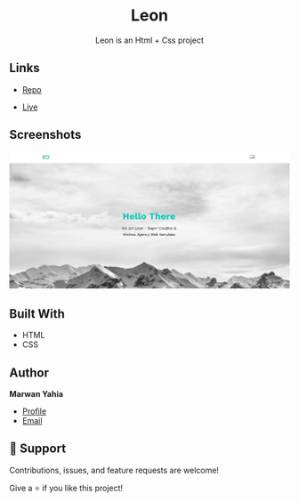 <h1 align="center">Leon</h1>

<p align="center">Leon is an Html + Css project</p>

## Links

- [Repo]( https://github.com/Marwan-11/html-css-template-1.git)

- [Live]( https://marwan-11.github.io/html-css-template-1/)

## Screenshots

![](/leon.png)


## Built With

- HTML
- CSS

## Author

**Marwan Yahia**

- [Profile](https://github.com/Marwan-11 "Marwan Yahia")
- [Email](mailto:marwanyahia151@gmail.com?subject=Hi "Hi!")


## 🤝 Support

Contributions, issues, and feature requests are welcome!

Give a ⭐️ if you like this project!
